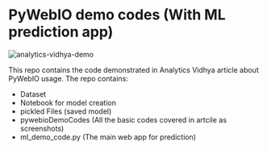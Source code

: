 # PyWebIO demo codes (With ML prediction app)

![analytics-vidhya-demo](https://socialify.git.ci/kaustubhgupta/analytics-vidhya-demo/image?description=1&font=Rokkitt&forks=1&issues=1&language=1&owner=1&pattern=Floating%20Cogs&pulls=1&stargazers=1&theme=Light) 

This repo contains the code demonstrated in Analytics Vidhya article about PyWebIO usage. The repo contains:
- Dataset
- Notebook for model creation
- pickled Files (saved model)
- pywebioDemoCodes (All the basic codes covered in artcile as screenshots)
- ml_demo_code.py (The main web app for prediction) 
